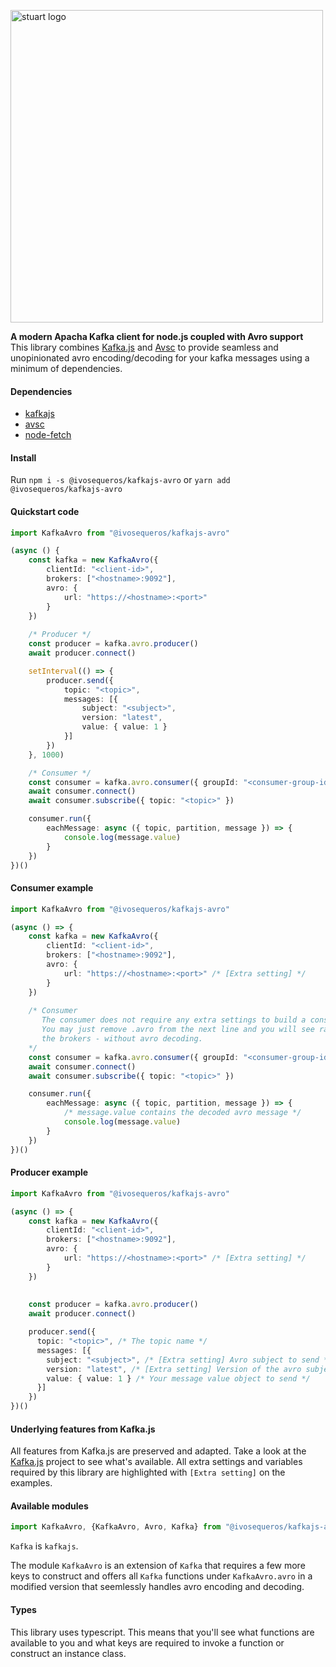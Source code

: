 <p align="left">
    <img alt="stuart logo" src="https://github.com/ivosequeros/kafkajs-avro/blob/master/docs/header.png?raw=true" width="500">
</p>

**A modern Apacha Kafka client for node.js coupled with Avro support**\
This library combines [Kafka.js](<https://github.com/tulios/kafkajs>) and [Avsc](<https://github.com/mtth/avsc>) to provide seamless and unopinionated avro encoding/decoding for your kafka messages using a minimum of dependencies.

#### Dependencies

- [kafkajs](<https://www.npmjs.com/package/kafkajs>)
- [avsc](<https://www.npmjs.com/package/avsc>)
- [node-fetch](<https://www.npmjs.com/package/node-fetch>)

#### Install

Run `npm i -s @ivosequeros/kafkajs-avro` or `yarn add @ivosequeros/kafkajs-avro`

#### Quickstart code

```typescript
import KafkaAvro from "@ivosequeros/kafkajs-avro"

(async () {
    const kafka = new KafkaAvro({
        clientId: "<client-id>",
        brokers: ["<hostname>:9092"],
        avro: {
            url: "https://<hostname>:<port>"
        }
    })
    
    /* Producer */
    const producer = kafka.avro.producer()
    await producer.connect()

    setInterval(() => {
        producer.send({
            topic: "<topic>",
            messages: [{
                subject: "<subject>",
                version: "latest",
                value: { value: 1 }
            }]
        })
    }, 1000)

    /* Consumer */
    const consumer = kafka.avro.consumer({ groupId: "<consumer-group-id>" })
    await consumer.connect()
    await consumer.subscribe({ topic: "<topic>" })

    consumer.run({
        eachMessage: async ({ topic, partition, message }) => {
            console.log(message.value)
        }
    })
})()
```

#### Consumer example

```typescript
import KafkaAvro from "@ivosequeros/kafkajs-avro"

(async () => {
    const kafka = new KafkaAvro({
        clientId: "<client-id>",
        brokers: ["<hostname>:9092"],
        avro: {
            url: "https://<hostname>:<port>" /* [Extra setting] */
        }
    })
    
    /* Consumer
       The consumer does not require any extra settings to build a consumer.
       You may just remove .avro from the next line and you will see raw messages from
       the brokers - without avro decoding.
    */
    const consumer = kafka.avro.consumer({ groupId: "<consumer-group-id>" })
    await consumer.connect()
    await consumer.subscribe({ topic: "<topic>" })

    consumer.run({
        eachMessage: async ({ topic, partition, message }) => {
          	/* message.value contains the decoded avro message */
            console.log(message.value)
        }
    })
})()
```

#### Producer example

```typescript
import KafkaAvro from "@ivosequeros/kafkajs-avro"

(async () => {
    const kafka = new KafkaAvro({
        clientId: "<client-id>",
        brokers: ["<hostname>:9092"],
        avro: {
            url: "https://<hostname>:<port>" /* [Extra setting] */
        }
    })
    
    
    const producer = kafka.avro.producer()
    await producer.connect()

    producer.send({
      topic: "<topic>", /* The topic name */
      messages: [{
        subject: "<subject>", /* [Extra setting] Avro subject to send */
        version: "latest", /* [Extra setting] Version of the avro subject to send */
        value: { value: 1 } /* Your message value object to send */
      }]
    })
})()
```



#### Underlying features from Kafka.js

All features from Kafka.js are preserved and adapted. Take a look at the [Kafka.js](<https://github.com/tulios/kafkajs>) project to see what's available. All extra settings and variables required by this library are highlighted with `[Extra setting]` on the examples.

#### Available modules

```typescript
import KafkaAvro, {KafkaAvro, Avro, Kafka} from "@ivosequeros/kafkajs-avro"
```

`Kafka` is `kafkajs`.

The module `KafkaAvro` is an extension of `Kafka` that requires a few more keys to construct and offers all `Kafka` functions under `KafkaAvro.avro` in a modified version that seemlessly handles avro encoding and decoding.

#### Types

This library uses typescript. This means that you'll see what functions are available to you and what keys are required to invoke a function or construct an instance class.

